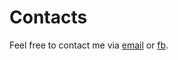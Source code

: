 # Contacts

Feel free to contact me via [email](mailto:sergiopicella@gmail.com?subject=CiaoSergio!%20[GitHub]) or [fb](https://www.facebook.com/sergio.picella).
